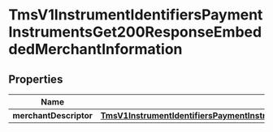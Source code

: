 
# TmsV1InstrumentIdentifiersPaymentInstrumentsGet200ResponseEmbeddedMerchantInformation

## Properties
Name | Type | Description | Notes
------------ | ------------- | ------------- | -------------
**merchantDescriptor** | [**TmsV1InstrumentIdentifiersPaymentInstrumentsGet200ResponseEmbeddedMerchantInformationMerchantDescriptor**](TmsV1InstrumentIdentifiersPaymentInstrumentsGet200ResponseEmbeddedMerchantInformationMerchantDescriptor.md) |  |  [optional]



